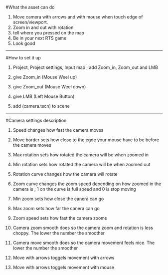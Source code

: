#What the asset can do
1. Move camera with arrows and with mouse when touch edge of screen/viewport.
2. Zoom in and out with rotation
3. tell where you pressed on the map
4. Be in your next RTS game
5. Look good

____________________________________________

#How to set it up
1. Project, Project settings, Input map ; add Zoom_in, Zoom_out and LMB
2. give Zoom_in (Mouse Weel up)
3. give Zoom_out (Mouse Weel down)
4. give LMB (Left Mouse Button)

5. add (camera.tscn) to scene

____________________________________________

#Camera settings description
1. Speed changes how fast the camera moves
2. Move border sets how close to the egde your mouse have to be before the camera moves

3. Max rotation sets how rotated the camera will be when zoomed in
4. Min rotation sets how rotated the camera will be when zoomed out
5. Rotation curve changes how the camera will rotate

6. Zoom curve changes the zoom speed depending on how zoomed in the camera is ; 1 on the curve is full speed and 0 is stop moving
7. Min zoom sets how close the canera can go
8. Max zoom sets how far the canera can go
9. Zoom speed sets how fast the camera zooms

10. Camera zoom smooth does so the camera zoom and rotation is less choppy. The lower the number the smoother
11. Camera move smooth does so the camera movement feels nice. The lower the number the smoother

12. Move with arrows toggels movement with arrows
13. Move with arrows toggels movement with mouse
